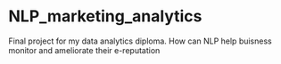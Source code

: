 # NLP_marketing_analytics
Final project for my data analytics diploma. How can NLP help buisness monitor and ameliorate their e-reputation
